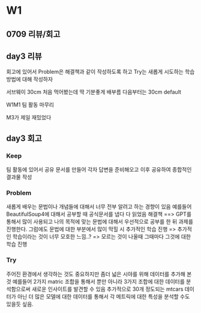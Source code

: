 # W1

## 0709 리뷰/회고

## day3 리뷰

회고에 있어서 Problem은 해결책과 같이 작성하도록 하고 Try는 새롭게 시도하는 학습 방법에 대해 작성하자

서브웨이 30cm 처음 먹어봤는데 딱 기분좋게 배부름 다음부터는 30cm default

W1M1 팀 활동 마무리

M3가 제일 재밌었다


## day3 회고

### Keep
팀 활동에 있어서 공유 문서를 만들어 각자 답변을 준비해오고 이후 공유하여 종합적인 결과물 작성

### Problem
새롭게 배우는 문법이나 개념들에 대해서 너무 전부 알려고 하는 경향이 있음
예를들어 BeautifulSoup4에 대해서 공부할 때 공식문서를 냅다 다 읽었음
해결책 ==> GPT를 통해서 많이 사용되고 나의 목적에 맞는 문법에 대해서 우선적으로 공부를 한 뒤 과제를 진행한다. 
그럼에도 문법에 대한 부분에서 많이 막힐 시 추가적인 학습 진행 => 추가적인 학습이라는 것이 너무 모호한 느낌..? => 모르는 것이 나올때 그때마다 그것에 대한 학습 진행

### Try
주어진 환경에서 생각하는 것도 중요하지만 좀더 넓은 시야를 위해 데이터를 추가해 본 것
예를들어 2가지 matric 조합을 통해서 뿐만 아니라 3가지 조합에 대한 데이터를 분석함으로써 새로운 인사이트를 발견할 수 있음
추가적으로 30개 정도되는 mtcars 데이터가 아닌 더 많은 모델에 대한 데이터를 통해서 각 메트릭에 대한 특성을 분석할 수도 있을듯 싶음.
